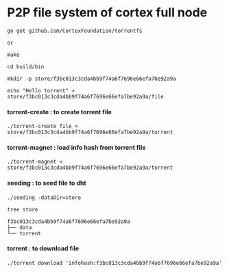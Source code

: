 # P2P file system of cortex full node
```
go get github.com/CortexFoundation/torrentfs

or

make
```
```cd build/bin```

```mkdir -p store/f3bc013c3cda4bb9f74a6f7696e66efa7be92a9a```

```echo "Hello torrent" > store/f3bc013c3cda4bb9f74a6f7696e66efa7be92a9a/file ```

#### torrent-create : to create torrent file
```./torrent-create file > store/f3bc013c3cda4bb9f74a6f7696e66efa7be92a9a/torrent```
#### torrent-magnet : load info hash from torrent file
```./torrent-magnet < store/f3bc013c3cda4bb9f74a6f7696e66efa7be92a9a/torrent```
#### seeding : to seed file to dht
```./seeding -dataDir=store```
```
tree store

f3bc013c3cda4bb9f74a6f7696e66efa7be92a9a
├── data
└── torrent
```
#### torrent : to download file
```./torrent download 'infohash:f3bc013c3cda4bb9f74a6f7696e66efa7be92a9a' ```
